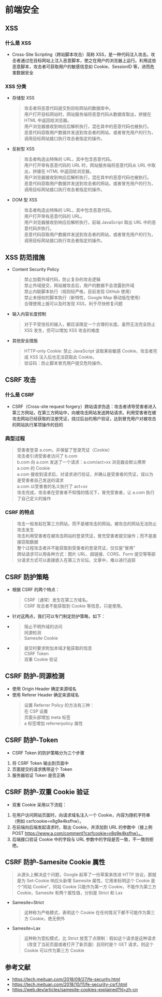 # 前端安全

## XSS

### 什么是 XSS

- Cross-Site Scripting（跨站脚本攻击）简称 XSS，是一种代码注入攻击。攻击者通过在目标网站上注入恶意脚本，使之在用户的浏览器上运行。利用这些恶意脚本，攻击者可获取用户的敏感信息如 Cookie、SessionID 等，进而危害数据安全

### XSS 分类

- 存储型 XSS

  > 攻击者将恶意代码提交到目标网站的数据库中。
  > <br>用户打开目标网站时，网站服务端将恶意代码从数据库取出，拼接在 HTML 中返回给浏览器。
  > <br>用户浏览器接收到响应后解析执行，混在其中的恶意代码也被执行。
  > <br>恶意代码窃取用户数据并发送到攻击者的网站，或者冒充用户的行为，调用目标网站接口执行攻击者指定的操作。

- 反射型 XSS

  > 攻击者构造出特殊的 URL，其中包含恶意代码。
  > <br>用户打开带有恶意代码的 URL 时，网站服务端将恶意代码从 URL 中取出，拼接在 HTML 中返回给浏览器。
  > <br>用户浏览器接收到响应后解析执行，混在其中的恶意代码也被执行。
  > <br>恶意代码窃取用户数据并发送到攻击者的网站，或者冒充用户的行为，调用目标网站接口执行攻击者指定的操作。

- DOM 型 XSS
  > 攻击者构造出特殊的 URL，其中包含恶意代码。
  > <br>用户打开带有恶意代码的 URL。
  > <br>用户浏览器接收到响应后解析执行，前端 JavaScript 取出 URL 中的恶意代码并执行。
  > <br>恶意代码窃取用户数据并发送到攻击者的网站，或者冒充用户的行为，调用目标网站接口执行攻击者指定的操作。

## XSS 防范措施

- Content Security Policy

  > 禁止加载外域代码，防止复杂的攻击逻辑
  > <br>禁止外域提交，网站被攻击后，用户的数据不会泄露到外域
  > <br>禁止内联脚本执行（规则较严格，目前发现 GitHub 使用）
  > <br>禁止未授权的脚本执行（新特性，Google Map 移动版在使用）
  > <br>合理使用上报可以及时发现 XSS，利于尽快修复问题

- 输入内容长度控制

  > 对于不受信任的输入，都应该限定一个合理的长度。虽然无法完全防止 XSS 发生，但可以增加 XSS 攻击的难度

- 其他安全措施
  > HTTP-only Cookie: 禁止 JavaScript 读取某些敏感 Cookie，攻击者完成 XSS 注入后也无法窃取此 Cookie。
  > <br>验证码：防止脚本冒充用户提交危险操作。

## CSRF 攻击

### 什么是 CSRF

- CSRF（Cross-site request forgery）跨站请求伪造：攻击者诱导受害者进入第三方网站，在第三方网站中，向被攻击网站发送跨站请求。利用受害者在被攻击网站已经获取的注册凭证，绕过后台的用户验证，达到冒充用户对被攻击的网站执行某项操作的目的

### 典型过程

> 受害者登录 a.com，并保留了登录凭证（Cookie）
> <br> 攻击者引诱受害者访问了 b.com
> <br> b.com 向 a.com 发送了一个请求：a.com/act=xx 浏览器会默认携带 a.com 的 Cookie
> <br> a.com 接收到请求后，对请求进行验证，并确认是受害者的凭证，误以为是受害者自己发送的请求
> <br> a.com 以受害者的名义执行了 act=xx
> <br> 攻击完成，攻击者在受害者不知情的情况下，冒充受害者，让 a.com 执行了自己定义的操作

### CSRF 的特点

> 攻击一般发起在第三方网站，而不是被攻击的网站。被攻击的网站无法防止攻击发生
> <br>攻击利用受害者在被攻击网站的登录凭证，冒充受害者提交操作；而不是直接窃取数据
> <br>整个过程攻击者并不能获取到受害者的登录凭证，仅仅是“冒用”
> <br>跨站请求可以用各种方式：图片 URL、超链接、CORS、Form 提交等等部分请求方式可以直接嵌入在第三方论坛、文章中，难以进行追踪

## CSRF 防护策略

- 根据 CSRF 的两个特点：

  > CSRF（通常）发生在第三方域名。
  > <br>CSRF 攻击者不能获取到 Cookie 等信息，只是使用。

- 针对这两点，我们可以专门制定防护策略，如下：

- > 阻止不明外域的访问
  > <br>同源检测
  > <br>Samesite Cookie
- > 提交时要求附加本域才能获取的信息
  > <br>CSRF Token
  > <br>双重 Cookie 验证

## CSRF 防护-同源检测

- 使用 Origin Header 确定来源域名
- 使用 Referer Header 确定来源域名
  > 设置 Referrer Policy 的方法有三种：
  > <br>在 CSP 设置
  > <br>页面头部增加 meta 标签
  > <br>a 标签增加 referrerpolicy 属性

## CSRF 防护-Token

- CSRF Token 的防护策略分为三个步骤

1. 将 CSRF Token 输出到页面中
2. 页面提交的请求携带这个 Token
3. 服务器验证 Token 是否正确

## CSRF 防护-双重 Cookie 验证

- 双重 Cookie 采用以下流程：

1. 在用户访问网站页面时，向请求域名注入一个 Cookie，内容为随机字符串（例如 csrfcookie=v8g9e4ksfhw）。
2. 在前端向后端发起请求时，取出 Cookie，并添加到 URL 的参数中（接上例 POST https://www.a.com/comment?csrfcookie=v8g9e4ksfhw）。
3. 后端接口验证 Cookie 中的字段与 URL 参数中的字段是否一致，不一致则拒绝。

## CSRF 防护-Samesite Cookie 属性

> 从源头上解决这个问题，Google 起草了一份草案来改进 HTTP 协议，那就是为 Set-Cookie 响应头新增 Samesite 属性，它用来标明这个 Cookie 是个“同站 Cookie”，同站 Cookie 只能作为第一方 Cookie，不能作为第三方 Cookie，Samesite 有两个属性值，分别是 Strict 和 Lax

- Samesite=Strict

  > 这种称为严格模式，表明这个 Cookie 在任何情况下都不可能作为第三方 Cookie，绝无例外

- Samesite=Lax
  > 这种称为宽松模式，比 Strict 放宽了点限制：假如这个请求是这种请求（改变了当前页面或者打开了新页面）且同时是个 GET 请求，则这个 Cookie 可以作为第三方 Cookie

## 参考文献

- https://tech.meituan.com/2018/09/27/fe-security.html
- https://tech.meituan.com/2018/10/11/fe-security-csrf.html
- https://web.dev/articles/samesite-cookies-explained?hl=zh-cn
